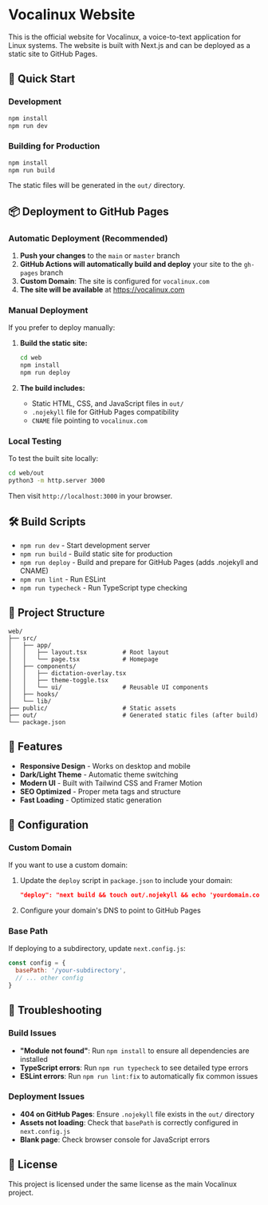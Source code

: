 # Vocalinux Website

This is the official website for Vocalinux, a voice-to-text application for Linux systems. The website is built with Next.js and can be deployed as a static site to GitHub Pages.

## 🚀 Quick Start

### Development
```bash
npm install
npm run dev
```

### Building for Production
```bash
npm install
npm run build
```

The static files will be generated in the `out/` directory.

## 📦 Deployment to GitHub Pages

### Automatic Deployment (Recommended)

1. **Push your changes** to the `main` or `master` branch
2. **GitHub Actions will automatically build and deploy** your site to the `gh-pages` branch
3. **Custom Domain**: The site is configured for `vocalinux.com`
4. **The site will be available** at https://vocalinux.com

### Manual Deployment

If you prefer to deploy manually:

1. **Build the static site:**
   ```bash
   cd web
   npm install
   npm run deploy
   ```

2. **The build includes:**
   - Static HTML, CSS, and JavaScript files in `out/`
   - `.nojekyll` file for GitHub Pages compatibility
   - `CNAME` file pointing to `vocalinux.com`

### Local Testing

To test the built site locally:
```bash
cd web/out
python3 -m http.server 3000
```

Then visit `http://localhost:3000` in your browser.

## 🛠️ Build Scripts

- `npm run dev` - Start development server
- `npm run build` - Build static site for production
- `npm run deploy` - Build and prepare for GitHub Pages (adds .nojekyll and CNAME)
- `npm run lint` - Run ESLint
- `npm run typecheck` - Run TypeScript type checking

## 📁 Project Structure

```
web/
├── src/
│   ├── app/
│   │   ├── layout.tsx          # Root layout
│   │   └── page.tsx            # Homepage
│   ├── components/
│   │   ├── dictation-overlay.tsx
│   │   ├── theme-toggle.tsx
│   │   └── ui/                 # Reusable UI components
│   ├── hooks/
│   └── lib/
├── public/                     # Static assets
├── out/                        # Generated static files (after build)
└── package.json
```

## 🎨 Features

- **Responsive Design** - Works on desktop and mobile
- **Dark/Light Theme** - Automatic theme switching
- **Modern UI** - Built with Tailwind CSS and Framer Motion
- **SEO Optimized** - Proper meta tags and structure
- **Fast Loading** - Optimized static generation

## 🔧 Configuration

### Custom Domain

If you want to use a custom domain:

1. Update the `deploy` script in `package.json` to include your domain:
   ```json
   "deploy": "next build && touch out/.nojekyll && echo 'yourdomain.com' > out/CNAME"
   ```

2. Configure your domain's DNS to point to GitHub Pages

### Base Path

If deploying to a subdirectory, update `next.config.js`:
```javascript
const config = {
  basePath: '/your-subdirectory',
  // ... other config
}
```

## 🐛 Troubleshooting

### Build Issues

- **"Module not found"**: Run `npm install` to ensure all dependencies are installed
- **TypeScript errors**: Run `npm run typecheck` to see detailed type errors
- **ESLint errors**: Run `npm run lint:fix` to automatically fix common issues

### Deployment Issues

- **404 on GitHub Pages**: Ensure `.nojekyll` file exists in the `out/` directory
- **Assets not loading**: Check that `basePath` is correctly configured in `next.config.js`
- **Blank page**: Check browser console for JavaScript errors

## 📝 License

This project is licensed under the same license as the main Vocalinux project.
